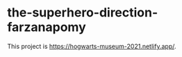 # the-superhero-direction-farzanapomy

This project is https://hogwarts-museum-2021.netlify.app/.



